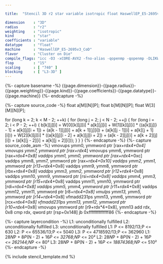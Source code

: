 ```yaml
---

title:  "Stencil 3D r2 star variable isotropic float HaswellEP_E5-2695v3_CoD"

dimension    : "3D"
radius       : "r2"
weighting    : "isotropic"
kind         : "star"
coefficients : "variable"
datatype     : "float"
machine      : "HaswellEP_E5-2695v3_CoD"
flavor       : "Cluster on Die"
compile_flags: "icc -O3 -xCORE-AVX2 -fno-alias -qopenmp -qopenmp -DLIKWID_PERFMON -Ilikwid-4.3.3/include -Llikwid-4.3.3/lib -Iheaders/dummy.c stencil_compilable.c -o stencil -llikwid"
flop         : "15"
scaling      : [ "740" ]
blocking     : [ "L3-3D" ]
---
```


{%- capture basename -%}
{{page.dimension}}-{{page.radius}}-{{page.weighting}}-{{page.kind}}-{{page.coefficients}}-{{page.datatype}}-{{page.machine}}
{%- endcapture -%}

{%- capture source_code -%}
float a[M][N][P];
float b[M][N][P];
float W[3][M][N][P];

for (long k = 2; k < M - 2; ++k) {
  for (long j = 2; j < N - 2; ++j) {
    for (long i = 2; i < P - 2; ++i) {
      b[k][j][i] =
          W[0][k][j][i] * a[k][j][i] +
          W[1][k][j][i] * ((a[k][j][i - 1] + a[k][j][i + 1]) +
                           (a[k - 1][j][i] + a[k + 1][j][i]) +
                           (a[k][j - 1][i] + a[k][j + 1][i])) +
          W[2][k][j][i] * ((a[k][j][i - 2] + a[k][j][i + 2]) +
                           (a[k - 2][j][i] + a[k + 2][j][i]) +
                           (a[k][j - 2][i] + a[k][j + 2][i]));
    }
  }
}
{%- endcapture -%}
{%- capture source_code_asm -%}
vmovups ymm0, ymmword ptr [rax+rdx*4+0x4]
vmovups ymm7, ymmword ptr [rax+rdx*4]
vmovups ymm6, ymmword ptr [rax+rdx*4+0x8]
vaddps ymm1, ymm0, ymmword ptr [rax+rdx*4+0xc]
vaddps ymm8, ymm7, ymmword ptr [rax+rdx*4+0x10]
vaddps ymm2, ymm1, ymmword ptr [r13+rdx*4+0x8]
vaddps ymm9, ymm8, ymmword ptr [rbx+rdx*4+0x8]
vaddps ymm3, ymm2, ymmword ptr [r12+rdx*4+0x8]
vaddps ymm10, ymm9, ymmword ptr [rsi+rdx*4+0x8]
vaddps ymm4, ymm3, ymmword ptr [r15+rdx*4+0x8]
vaddps ymm11, ymm10, ymmword ptr [rdi+rdx*4+0x8]
vaddps ymm5, ymm4, ymmword ptr [r11+rdx*4+0x8]
vaddps ymm12, ymm11, ymmword ptr [r8+rdx*4+0x8]
vmulps ymm13, ymm5, ymmword ptr [r14+rdx*4+0x8]
vfmadd231ps ymm13, ymm6, ymmword ptr [rcx+rdx*4+0x8]
vfmadd231ps ymm13, ymm12, ymmword ptr [r10+rdx*4+0x8]
vmovups ymmword ptr [r9+rdx*4+0x8], ymm13
add rdx, 0x8
cmp rdx, qword ptr [rsp+0x148]
jb 0xffffffffffffff86
{%- endcapture -%}

{%- capture layercondition -%}
L1: unconditionally fulfilled
L2: unconditionally fulfilled
L3: unconditionally fulfilled
L1: P <= 8192/13;P <= 630
L2: P <= 65536/13;P <= 5040
L3: P <= 4718592/13;P <= 362960
L1: 28*N*P + 8*P*(N - 2) + 16*P <= 32768;N*P <= 20²
L2: 28*N*P + 8*P*(N - 2) + 16*P <= 262144;N*P <= 80²
L3: 28*N*P + 8*P*(N - 2) + 16*P <= 18874368;N*P <= 510²
{%- endcapture -%}

{% include stencil_template.md %}
